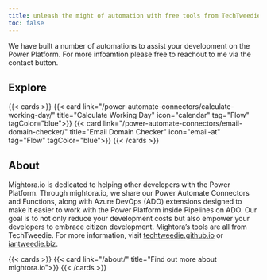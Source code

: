 ```yaml
---
title: unleash the might of automation with free tools from TechTweedie
toc: false
---
```


We have built a number of automations to assist your development on the Power Platform. For more infoamtion please free to reachout to me via the contact button. 

## Explore

{{< cards >}}
  {{< card link="/power-automate-connectors/calculate-working-day/" title="Calculate Working Day" icon="calendar" tag="Flow"  tagColor="blue">}}
  {{< card link="/power-automate-connectors/email-domain-checker/" title="Email Domain Checker" icon="email-at" tag="Flow" tagColor="blue">}}
{{< /cards >}}

## About

Mightora.io is dedicated to helping other developers with the Power Platform. Through mightora.io, we share our Power Automate Connectors and Functions, along with Azure DevOps (ADO) extensions designed to make it easier to work with the Power Platform inside Pipelines on ADO. 
Our goal is to not only reduce your development costs but also empower your developers to embrace citizen development.
Mightora’s tools are all from TechTweedie. For more information, visit [techtweedie.github.io](https://techtweedie.github.io) or [iantweedie.biz](https://iantweedie.biz).


{{< cards >}}
  {{< card link="/about/" title="Find out more about mightora.io">}}
{{< /cards >}}
